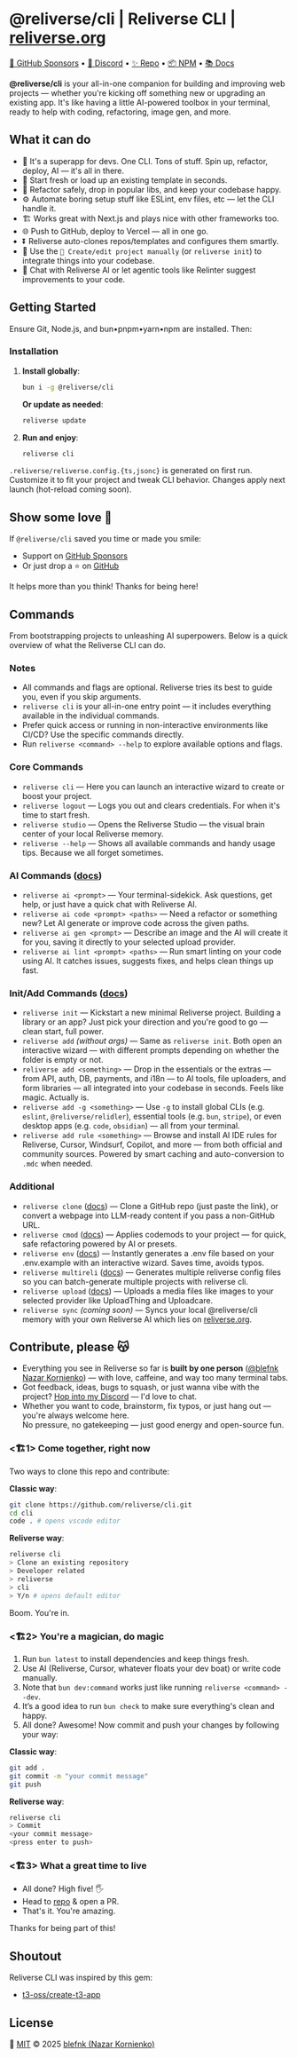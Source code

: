 # @reliverse/cli | Reliverse CLI | [reliverse.org](https://reliverse.org)

[💖 GitHub Sponsors](https://github.com/sponsors/blefnk) • [💬 Discord](https://discord.gg/Pb8uKbwpsJ) • [✨ Repo](https://github.com/reliverse/cli) • [📦 NPM](https://npmjs.com/@reliverse/cli) • [📚 Docs](https://blefnk.reliverse.org/blog/my-products/reliverse-cli)

**@reliverse/cli** is your all-in-one companion for building and improving web projects — whether you're kicking off something new or upgrading an existing app. It's like having a little AI-powered toolbox in your terminal, ready to help with coding, refactoring, image gen, and more.

## What it can do

- 🦾 It's a superapp for devs. One CLI. Tons of stuff. Spin up, refactor, deploy, AI — it's all in there.
- 🚀 Start fresh or load up an existing template in seconds.
- 🔧 Refactor safely, drop in popular libs, and keep your codebase happy.
- ⚙️ Automate boring setup stuff like ESLint, env files, etc — let the CLI handle it.
- 🏗️ Works great with Next.js and plays nice with other frameworks too.
- 🌐 Push to GitHub, deploy to Vercel — all in one go.
- ⏬ Reliverse auto-clones repos/templates and configures them smartly.
- 🔌 Use the `🔬 Create/edit project manually` (or `reliverse init`) to integrate things into your codebase.
- 🤖 Chat with Reliverse AI or let agentic tools like Relinter suggest improvements to your code.

## Getting Started

Ensure Git, Node.js, and bun•pnpm•yarn•npm are installed. Then:

### Installation

1. **Install globally**:

   ```sh
   bun i -g @reliverse/cli
   ```

   **Or update as needed**:

   ```sh
   reliverse update
   ```

2. **Run and enjoy**:

   ```sh
   reliverse cli
   ```

  `.reliverse/reliverse.config.{ts,jsonc}` is generated on first run.
  Customize it to fit your project and tweak CLI behavior.
  Changes apply next launch (hot-reload coming soon).

## Show some love 🫶

If `@reliverse/cli` saved you time or made you smile:

- Support on [GitHub Sponsors](https://github.com/sponsors/blefnk)
- Or just drop a ⭐️ on [GitHub](https://github.com/reliverse/cli)

It helps more than you think! Thanks for being here!

## Commands

From bootstrapping projects to unleashing AI superpowers. Below is a quick overview of what the Reliverse CLI can do.

### Notes

- All commands and flags are optional. Reliverse tries its best to guide you, even if you skip arguments.
- `reliverse cli` is your all-in-one entry point — it includes everything available in the individual commands.
- Prefer quick access or running in non-interactive environments like CI/CD? Use the specific commands directly.  
- Run `reliverse <command> --help` to explore available options and flags.

### Core Commands

- `reliverse cli` — Here you can launch an interactive wizard to create or boost your project.
- `reliverse logout` — Logs you out and clears credentials. For when it's time to start fresh.
- `reliverse studio` — Opens the Reliverse Studio — the visual brain center of your local Reliverse memory.
- `reliverse --help` — Shows all available commands and handy usage tips. Because we all forget sometimes.

### AI Commands ([docs](./src/arg/ai/readme.md))

- `reliverse ai <prompt>` — Your terminal-sidekick. Ask questions, get help, or just have a quick chat with Reliverse AI.  
- `reliverse ai code <prompt> <paths>` — Need a refactor or something new? Let AI generate or improve code across the given paths.  
- `reliverse ai gen <prompt>` — Describe an image and the AI will create it for you, saving it directly to your selected upload provider.  
- `reliverse ai lint <prompt> <paths>` — Run smart linting on your code using AI. It catches issues, suggests fixes, and helps clean things up fast.

### Init/Add Commands ([docs](./src/arg/add/readme.md))

- `reliverse init` — Kickstart a new minimal Reliverse project. Building a library or an app? Just pick your direction and you're good to go — clean start, full power.
- `reliverse add` _(without args)_ — Same as `reliverse init`. Both open an interactive wizard — with different prompts depending on whether the folder is empty or not.
- `reliverse add <something>` — Drop in the essentials or the extras — from API, auth, DB, payments, and i18n — to AI tools, file uploaders, and form libraries — all integrated into your codebase in seconds. Feels like magic. Actually is.
- `reliverse add -g <something>` — Use `-g` to install global CLIs (e.g. `eslint`, `@reliverse/relidler`), essential tools (e.g. `bun`, `stripe`), or even desktop apps (e.g. `code`, `obsidian`) — all from your terminal.
- `reliverse add rule <something>` — Browse and install AI IDE rules for Reliverse, Cursor, Windsurf, Copilot, and more — from both official and community sources. Powered by smart caching and auto-conversion to `.mdc` when needed.

### Additional

- `reliverse clone` ([docs](./src/arg/clone/readme.md)) — Clone a GitHub repo (just paste the link), or convert a webpage into LLM-ready content if you pass a non-GitHub URL.
- `reliverse cmod` ([docs](./src/arg/cmod/readme.md)) — Applies codemods to your project — for quick, safe refactoring powered by AI or presets.
- `reliverse env` ([docs](./src/arg/env/readme.md)) — Instantly generates a .env file based on your .env.example with an interactive wizard. Saves time, avoids typos.
- `reliverse multireli` ([docs](./src/arg/multireli/readme.md)) — Generates multiple reliverse config files so you can batch-generate multiple projects with reliverse cli.
- `reliverse upload` ([docs](./src/arg/upload/readme.md)) — Uploads a media files like images to your selected provider like UploadThing and Uploadcare.
- `reliverse sync` _(coming soon)_ — Syncs your local @reliverse/cli memory with your own Reliverse AI which lies on [reliverse.org](https://reliverse.org).

## Contribute, please 😽

- Everything you see in Reliverse so far is **built by one person** ([@blefnk Nazar Kornienko](https://github.com/blefnk)) — with love, caffeine, and way too many terminal tabs.
- Got feedback, ideas, bugs to squash, or just wanna vibe with the project? [Hop into my Discord](https://discord.gg/Pb8uKbwpsJ) — I'd love to chat.
- Whether you want to code, brainstorm, fix typos, or just hang out — you're always welcome here.  
  No pressure, no gatekeeping — just good energy and open-source fun.

### <🏗️1> Come together, right now

Two ways to clone this repo and contribute:

**Classic way**:

```bash
git clone https://github.com/reliverse/cli.git
cd cli
code . # opens vscode editor
```

**Reliverse way**:

```bash
reliverse cli
> Clone an existing repository
> Developer related  
> reliverse  
> cli
> Y/n # opens default editor
```

Boom. You're in.

### <🏗️2> You're a magician, do magic

1. Run `bun latest` to install dependencies and keep things fresh.
2. Use AI (Reliverse, Cursor, whatever floats your dev boat) or write code manually.
3. Note that `bun dev:command` works just like running `reliverse <command> --dev`.
4. It’s a good idea to run `bun check` to make sure everything's clean and happy.
5. All done? Awesome! Now commit and push your changes by following your way:

**Classic way**:

```bash
git add .
git commit -m "your commit message"
git push
```

**Reliverse way**:

```bash
reliverse cli
> Commit
<your commit message>
<press enter to push>
```

### <🏗️3> What a great time to live

- All done? High five! 🖐️
- Head to [repo](https://github.com/reliverse/cli/pulls) & open a PR.
- That's it. You're amazing.

Thanks for being part of this!

## Shoutout

Reliverse CLI was inspired by this gem:

- [t3-oss/create-t3-app](https://github.com/t3-oss/create-t3-app#readme)

## License

💖 [MIT](./LICENSE) © 2025 [blefnk (Nazar Kornienko)](https://github.com/blefnk)
